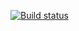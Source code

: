 [![Build status](https://ci.appveyor.com/api/projects/status/7pn69rsp5q0fg6si?svg=true)](https://ci.appveyor.com/project/YackovPetrov/aqa-code)

